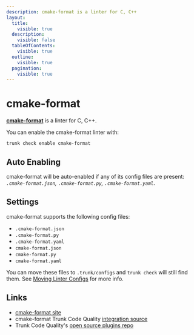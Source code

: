 ```yaml
---
description: cmake-format is a linter for C, C++
layout:
  title:
    visible: true
  description:
    visible: false
  tableOfContents:
    visible: true
  outline:
    visible: true
  pagination:
    visible: true
---
```


# cmake-format

[**cmake-format**](https://github.com/cheshirekow/cmake\_format) is a linter for C, C++.

You can enable the cmake-format linter with:

```shell
trunk check enable cmake-format
```

## Auto Enabling

cmake-format will be auto-enabled if any of its config files are present: _`.cmake-format.json`, `.cmake-format.py`, `.cmake-format.yaml`_.

## Settings

cmake-format supports the following config files:

* `.cmake-format.json`
* `.cmake-format.py`
* `.cmake-format.yaml`
* `cmake-format.json`
* `cmake-format.py`
* `cmake-format.yaml`

You can move these files to `.trunk/configs` and `trunk check` will still find them. See [Moving Linter Configs](broken-reference) for more info.

## Links

* [cmake-format site](https://github.com/cheshirekow/cmake\_format)
* cmake-format Trunk Code Quality [integration source](https://github.com/trunk-io/plugins/tree/main/linters/cmake-format)
* Trunk Code Quality's [open source plugins repo](https://github.com/trunk-io/plugins/tree/main)
